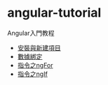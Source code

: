 # angular-tutorial
Angular入門教程

- [安裝與新建項目](01-安裝與新建項目.md)
- [數據綁定](02-數據綁定.md)
- [指令之ngFor](03-指令之ngFor.md)
- [指令之ngIf](04-指令之ngIf.md)
